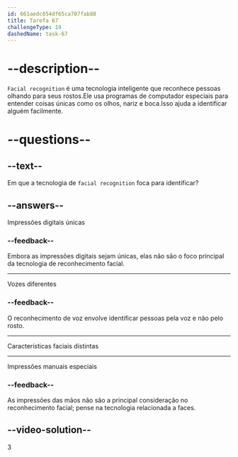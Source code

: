 ```yaml
---
id: 661aedc854df65ca707fab88
title: Tarefa 67
challengeType: 19
dashedName: task-67
---
```


# --description--

`Facial recognition` é uma tecnologia inteligente que reconhece pessoas olhando para seus rostos.Ele usa programas de computador especiais para entender coisas únicas como os olhos, nariz e boca.Isso ajuda a identificar alguém facilmente.


# --questions--

## --text--

Em que a tecnologia de `facial recognition` foca para identificar?

## --answers--

Impressões digitais únicas

### --feedback--

Embora as impressões digitais sejam únicas, elas não são o foco principal da tecnologia de reconhecimento facial.

---

Vozes diferentes

### --feedback--

O reconhecimento de voz envolve identificar pessoas pela voz e não pelo rosto.

---

Características faciais distintas

---

Impressões manuais especiais

### --feedback--

As impressões das mãos não são a principal consideração no reconhecimento facial; pense na tecnologia relacionada a faces.

## --video-solution--

3
